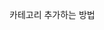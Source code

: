카테고리 추가하는 방법  

<!--
1. _includes -> _pages -> categories 폴더 안에 category-카테고리명.md 파일 생성

    ```md  
        ---
        title: "카테고리 이름"  
        layout: archive   
        permalink: /categories/파일이름과 같이   
        author_profile: true   
        sidebar_main: true  
        ---

        {% assign posts = site.categories.카테고리 이름 %}
        {% for post in posts%} {% include archive-single.html type=page.entries_layout %} {% endfor %}

    ```

2. _includes -> nav_list_main 파일에 추가  
    
    \<span class ~ 여기는 카테고리 상위>
    \<ul> ~ 여기에 하위 카테고리 </ul> 
    \{% if category[0] == "찾아갈 이름" %}  

    \<li><a href="/categories/ 1. 에서 작성한 링크, 파일 이름"  
     

    ```md
    <span class="nav__sub-title">C/C++</sapn>
            <ul>
                {% for category in site.categories %}
                    {% if category[0] == "C" %}
                        <li><a href="/categories/c" class="">C ({{category[1].size}})</a></li>
                    {% endif %}
                {% endfor %}
            </ul> 

            <ul>
                {% for category in site.categories %}
                    {% if category[0] == "CPP" %}
                        <li><a href="/categories/cpp" class="">C++ ({{category[1].size}})</a></li>
                    {% endif %}
                {% endfor %}
            </ul>  

    ```
     -->